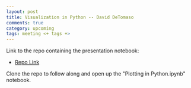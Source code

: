 ```yaml
---
layout: post
title: Visualization in Python -- David DeTomaso
comments: true
category: upcoming
tags: meeting <+ tags +>
---
```



Link to the repo containing the presentation notebook:
- [Repo Link](https://github.com/deto/THW_Python_Plotting)
 
 Clone the repo to follow along and open up the "Plotting in Python.ipynb" notebook.
